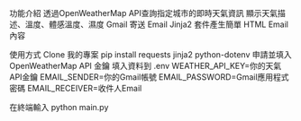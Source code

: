 功能介紹
透過OpenWeatherMap API查詢指定城市的即時天氣資訊
顯示天氣描述、溫度、體感溫度、濕度
Gmail 寄送 Email 
Jinja2 套件產生簡單 HTML Email 內容

使用方式
Clone 我的專案
pip install requests jinja2 python-dotenv
申請並填入 OpenWeatherMap API 金鑰
填入資料到 .env 
WEATHER_API_KEY=你的天氣API金鑰
EMAIL_SENDER=你的Gmail帳號
EMAIL_PASSWORD=Gmail應用程式密碼
EMAIL_RECEIVER=收件人Email

在終端輸入 python main.py
